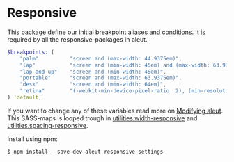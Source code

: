 # Responsive

This package define our initial breakpoint aliases and conditions.
It is required by all the responsive-packages in aleut.

```scss
$breakpoints: (
    "palm"          "screen and (max-width: 44.9375em)",
    "lap"           "screen and (min-width: 45em) and (max-width: 63.9375em)",
    "lap-and-up"    "screen and (min-width: 45em)",
    "portable"      "screen and (max-width: 63.9375em)",
    "desk"          "screen and (min-width: 64em)",
    "retina"        "(-webkit-min-device-pixel-ratio: 2), (min-resolution: 192dpi), (min-resolution: 2dppx)"
) !default;
```

If you want to change any of these variables read more on [Modifying aleut](#modifying).
This SASS-maps is looped trough in [utilities.width-responsive](https://github.com/aleutcss/utilities.widths-responsive) and [utilities.spacing-responsive](https://github.com/aleutcss/utilities.spacing-responsive).


Install using npm:

    $ npm install --save-dev aleut-responsive-settings
